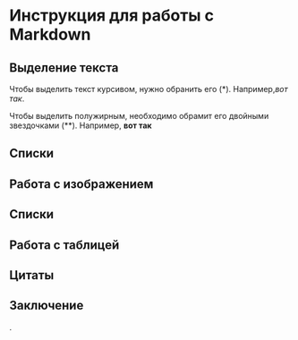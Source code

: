 # Инструкция для работы с Markdown #

## Выделение текста

Чтобы выделить текст курсивом, нужно обранить его (*). Например,*вот так*.

Чтобы выделить полужирным, необходимо обрамит его двойными звездочками (**). 
Например, **вот так**
## Списки

## Работа с изображением 

## Списки 

## Работа с таблицей

## Цитаты 

## Заключение

.